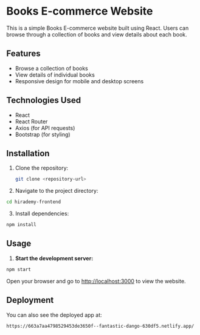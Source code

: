 # Books E-commerce Website

This is a simple Books E-commerce website built using React. Users can browse through a collection of books and view details about each book.

## Features

- Browse a collection of books
- View details of individual books
- Responsive design for mobile and desktop screens

## Technologies Used

- React
- React Router
- Axios (for API requests)
- Bootstrap (for styling)

## Installation

1. Clone the repository:

   ```bash
   git clone <repository-url>
   ```

2. Navigate to the project directory:

```bash
cd hirademy-frontend

```

3. Install dependencies:

```bash
npm install

```

## Usage

1. **Start the development server:**

```bash
npm start
```

Open your browser and go to [http://localhost:3000](http://localhost:3000) to view the website.

## Deployment

You can also see the deployed app at:

```bash
https://663a7aa4798529453de3650f--fantastic-dango-630df5.netlify.app/
```
